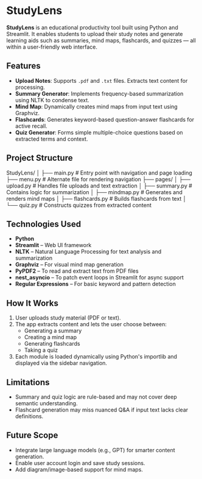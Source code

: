 # StudyLens

**StudyLens** is an educational productivity tool built using Python and Streamlit. It enables students to upload their study notes and generate learning aids such as summaries, mind maps, flashcards, and quizzes — all within a user-friendly web interface.

## Features

- **Upload Notes**: Supports `.pdf` and `.txt` files. Extracts text content for processing.
- **Summary Generator**: Implements frequency-based summarization using NLTK to condense text.
- **Mind Map**: Dynamically creates mind maps from input text using Graphviz.
- **Flashcards**: Generates keyword-based question-answer flashcards for active recall.
- **Quiz Generator**: Forms simple multiple-choice questions based on extracted terms and context.

## Project Structure

StudyLens/
│
├── main.py # Entry point with navigation and page loading
├── menu.py # Alternate file for rendering navigation
├── pages/
│ ├── upload.py # Handles file uploads and text extraction
│ ├── summary.py # Contains logic for summarization
│ ├── mindmap.py # Generates and renders mind maps
│ ├── flashcards.py # Builds flashcards from text
│ └── quiz.py # Constructs quizzes from extracted content

## Technologies Used

- **Python**
- **Streamlit** – Web UI framework
- **NLTK** – Natural Language Processing for text analysis and summarization
- **Graphviz** – For visual mind map generation
- **PyPDF2** – To read and extract text from PDF files
- **nest_asyncio** – To patch event loops in Streamlit for async support
- **Regular Expressions** – For basic keyword and pattern detection

## How It Works

1. User uploads study material (PDF or text).
2. The app extracts content and lets the user choose between:
   - Generating a summary
   - Creating a mind map
   - Generating flashcards
   - Taking a quiz
3. Each module is loaded dynamically using Python's importlib and displayed via the sidebar navigation.

## Limitations

- Summary and quiz logic are rule-based and may not cover deep semantic understanding.
- Flashcard generation may miss nuanced Q&A if input text lacks clear definitions.

## Future Scope

- Integrate large language models (e.g., GPT) for smarter content generation.
- Enable user account login and save study sessions.
- Add diagram/image-based support for mind maps.
